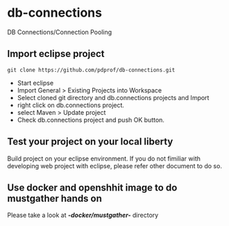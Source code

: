 # db-connections
DB Connections/Connection Pooling

## Import eclipse project

```
git clone https://github.com/pdprof/db-connections.git
```

- Start eclipse
- Import General > Existing Projects into Workspace
- Select cloned git directory and db.connections projects and Import
- right click on db.connections project.
- select Maven > Update project 
- Check db.connections project and push OK button.


## Test your project on your local liberty

Build project on your eclipse environment. If you do not fimiliar with developing web project with eclipse, please refer other document to do so.


## Use docker and openshhit image to do mustgather hands on

Please take a look at ***-docker/mustgather-*** directory
